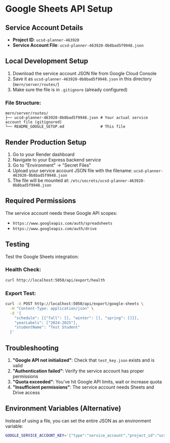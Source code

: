 # Google Sheets API Setup

## Service Account Details
- **Project ID**: `ucsd-planner-463920`
- **Service Account File**: `ucsd-planner-463920-0b8bad5f9948.json`

## Local Development Setup

1. Download the service account JSON file from Google Cloud Console
2. Save it as `ucsd-planner-463920-0b8bad5f9948.json` in this directory (`mern/server/routes/`)
3. Make sure the file is in `.gitignore` (already configured)

### File Structure:
```
mern/server/routes/
├── ucsd-planner-463920-0b8bad5f9948.json # Your actual service account file (gitignored)
└── README_GOOGLE_SETUP.md                # This file
```

## Render Production Setup

1. Go to your Render dashboard
2. Navigate to your Express backend service
3. Go to "Environment" → "Secret Files"
4. Upload your service account JSON file with the filename: `ucsd-planner-463920-0b8bad5f9948.json`
5. The file will be mounted at: `/etc/secrets/ucsd-planner-463920-0b8bad5f9948.json`

## Required Permissions

The service account needs these Google API scopes:
- `https://www.googleapis.com/auth/spreadsheets`
- `https://www.googleapis.com/auth/drive`

## Testing

Test the Google Sheets integration:

### Health Check:
```bash
curl http://localhost:5050/api/export/health
```

### Export Test:
```bash
curl -X POST http://localhost:5050/api/export/google-sheets \
  -H "Content-Type: application/json" \
  -d '{
    "schedule": [{"fall": [], "winter": [], "spring": []}],
    "yearLabels": ["2024-2025"],
    "studentName": "Test Student"
  }'
```

## Troubleshooting

1. **"Google API not initialized"**: Check that `test_key.json` exists and is valid
2. **"Authentication failed"**: Verify the service account has proper permissions
3. **"Quota exceeded"**: You've hit Google API limits, wait or increase quota
4. **"Insufficient permissions"**: The service account needs Sheets and Drive access

## Environment Variables (Alternative)

Instead of using a file, you can set the entire JSON as an environment variable:

```bash
GOOGLE_SERVICE_ACCOUNT_KEY='{"type":"service_account","project_id":"ucsd-planner-463920",...}'
```
